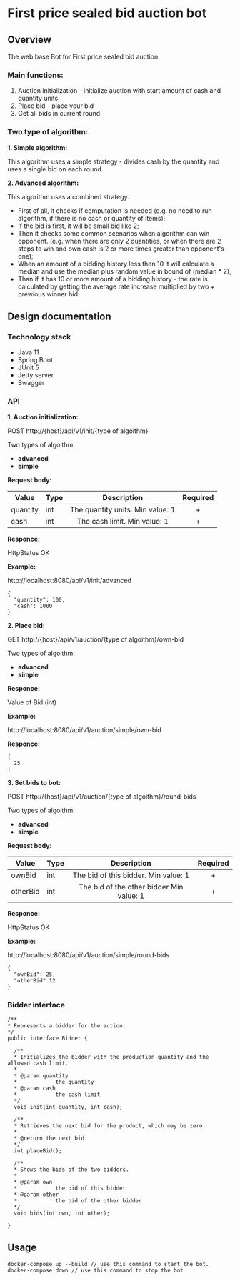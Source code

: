 # First price sealed bid auction bot

## Overview

The web base Bot for First price sealed bid auction.

### Main functions:

1. Auction initialization - initialize auction with start amount of cash and quantity units;
2. Place bid - place your bid
3. Get all bids in current round

### Two type of algorithm:

**1. Simple algorithm:**

   This algorithm uses a simple strategy - divides cash by the quantity and uses a single bid on each round.

**2. Advanced algorithm:** 

   This algorithm uses a combined strategy.
   - First of all, it checks if computation is needed (e.g. no need to run algorithm, if there is no cash or quantity of items);
   - If the bid is first, it will be small bid like 2;
   - Then it checks some common scenarios when algorithm can win opponent. (e.g. when there are only 2 quantities, or when there are 2 steps to win and own cash is 2 or more times greater than opponent's one);
   - When an amount of a bidding history less then 10 it will calculate a median and use the median plus random value in bound of (median * 2);
   - Than if it has 10 or more amount of a bidding history - the rate is calculated by getting the average rate increase multiplied by two + prewious winner bid.
  
## Design documentation

### Technology stack

- Java 11
- Spring Boot
- JUnit 5
- Jetty server
- Swagger

### API

**1. Auction initialization:**

POST http://{host}/api/v1/init/{type of algoithm}

Two types of algoithm:
- **advanced**
- **simple**

**Request body:**

| Value    | Type |            Description           | Required |
|----------|------|:--------------------------------:|:--------:|
| quantity |  int | The quantity units. Min value: 1 |     +    |
|   cash   |  int | The cash limit. Min value: 1     |     +    |

**Responce:**

HttpStatus OK

**Example:**

http://localhost:8080/api/v1/init/advanced

    {
      "quantity": 100,
      "cash": 1000
    }

**2. Place bid:**

GET http://{host}/api/v1/auction/{type of algoithm}/own-bid

Two types of algoithm:
- **advanced**
- **simple**

**Responce:**

Value of Bid (int)

**Example:**

http://localhost:8080/api/v1/auction/simple/own-bid

**Responce:**

    {
      25
    }
    
**3. Set bids to bot:**

POST http://{host}/api/v1/auction/{type of algoithm}/round-bids

Two types of algoithm:
- **advanced**
- **simple**

**Request body:**

| Value    | Type |                Description               | Required |
|----------|------|:----------------------------------------:|:--------:|
|  ownBid  |  int |   The bid of this bidder. Min value: 1   |     +    |
| otherBid |  int | The bid of the other bidder Min value: 1 |     +    |

**Responce:**

HttpStatus OK

**Example:**

http://localhost:8080/api/v1/auction/simple/round-bids

    {
      "ownBid": 25,
      "otherBid" 12
    }
    
### Bidder interface

    /**
    * Represents a bidder for the action.
    */
    public interface Bidder {

	  /**
	  * Initializes the bidder with the production quantity and the allowed cash limit.
	  * 
	  * @param quantity
	  *            the quantity
	  * @param cash
	  *            the cash limit
	  */
	  void init(int quantity, int cash);

	  /**
	  * Retrieves the next bid for the product, which may be zero.
	  * 
	  * @return the next bid
	  */
	  int placeBid();

	  /**
	  * Shows the bids of the two bidders.
	  * 
	  * @param own
	  *            the bid of this bidder
	  * @param other
	  *            the bid of the other bidder
	  */
	  void bids(int own, int other);

    }


## Usage

    docker-compose up --build // use this command to start the bot.
    docker-compose down // use this command to stop the bot

